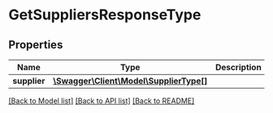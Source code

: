 # GetSuppliersResponseType

## Properties
Name | Type | Description | Notes
------------ | ------------- | ------------- | -------------
**supplier** | [**\Swagger\Client\Model\SupplierType[]**](SupplierType.md) |  | [optional] 

[[Back to Model list]](../README.md#documentation-for-models) [[Back to API list]](../README.md#documentation-for-api-endpoints) [[Back to README]](../README.md)


